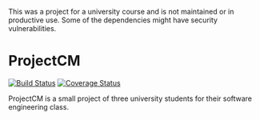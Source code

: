 This was a project for a university course and is not maintained or in productive use. Some of the dependencies might have security vulnerabilities.

ProjectCM
=========
[![Build Status](https://travis-ci.org/tobias-engelmann/ProjectCM.svg?branch=master)](https://travis-ci.org/tobias-engelmann/ProjectCM) [![Coverage Status](https://coveralls.io/repos/tobias-engelmann/ProjectCM/badge.png?branch=master)](https://coveralls.io/r/tobias-engelmann/ProjectCM?branch=master)

ProjectCM is a small project of three university students for their software engineering class.
